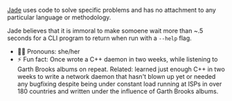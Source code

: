 [Jade](https://jade.wtf) uses code to solve specific problems and has no attachment to any particular language or methodology.

Jade believes that it is immoral to make somoene wait more than ~.5 seconds for a CLI program
to return when run with a `--help` flag.

- 👩‍🦰 Pronouns: she/her
- ⚡ Fun fact: Once wrote a C++ daemon in two weeks, while listening to Garth Brooks albums on repeat. Related: learned just enough C++ in two weeks to write a network daemon that hasn't blown up yet or needed any bugfixing despite being under constant load running at ISPs in over 180 countries and written under the influence of Garth Brooks albums.
<!--
**jda/jda** is a ✨ _special_ ✨ repository because its `README.md` (this file) appears on your GitHub profile.

Here are some ideas to get you started:

- 🔭 I’m currently working on ...
- 🌱 I’m currently learning ...
- 👯 I’m looking to collaborate on ...
- 🤔 I’m looking for help with ...
- 💬 Ask me about ...
- 📫 How to reach me: ...
- 😄 Pronouns: ...
- ⚡ Fun fact: ...
-->

